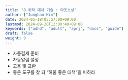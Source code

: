 ```yaml
---
title: "8.위탁 대처 기술 : 아웃소싱"
author: ["Junghan Kim"]
date: 2024-05-18T05:57:00+09:00
lastmod: 2024-09-20T12:00:40+09:00
keywords: ["adhd", "adult", "aprj", "docs", "guide"]
draft: false
weight: 9
---
```


<!--more-->

-   자동결제 준비
-   자동알림 설정
-   고용 및 교환
-   좋은 도구를 찾 되 “허울 좋은 대책”을 피하라
